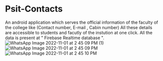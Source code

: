 # Psit-Contacts
 An android application which serves the official information of the faculty of the college like (Contact number, E-mail , Cabin number)
 All these details are accessible to students and facutly of the instution at one click. All the data is present at " Firebase Realtime database ".
 ![WhatsApp Image 2022-11-01 at 2 45 09 PM (1)](https://user-images.githubusercontent.com/76621101/202836950-969ee49d-ae8e-475d-a106-d448a15e2ec2.jpeg)
![WhatsApp Image 2022-11-01 at 2 45 09 PM](https://user-images.githubusercontent.com/76621101/202836952-35952377-f012-4269-9bcf-595c4665368a.jpeg)
![WhatsApp Image 2022-11-01 at 2 45 10 PM](https://user-images.githubusercontent.com/76621101/202836953-364aa5f7-057f-41be-bdc6-920245561bc8.jpeg)

